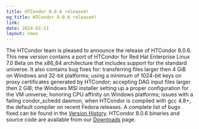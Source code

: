 ```yaml
---
title: HTCondor 8.0.6 released!
og_title: HTCondor 8.0.6 released!
link: 
date: 2014-02-11
layout: news
---
```


The HTCondor team is pleased to announce the release of HTCondor 8.0.6. This new version contains a port of HTCondor for Red Hat Enterprise Linux 7.0 Beta on the x86_64 architecture that includes support for the standard universe. It also contains bug fixes for: transferring files larger then 4 GiB on Windows and 32-bit platforms; using a minimum of 1024-bit keys on proxy certificates generated by HTCondor; accepting DAG input files larger then 2 GiB; the Windows MSI installer setting up a proper configuration for the VM universe; honoring CPU affinity on Windows platforms; issues with a failing condor_schedd daemon, when HTCondor is compiled with gcc 4.8+, the default compiler on recent Fedora releases. A complete list of bugs fixed can be found in the <a href="manual/v8.0.6/10_3Stable_Release.html">Version History</a>. HTCondor 8.0.6 binaries and source code are available from our <a href="downloads/">Downloads</a> page. 
